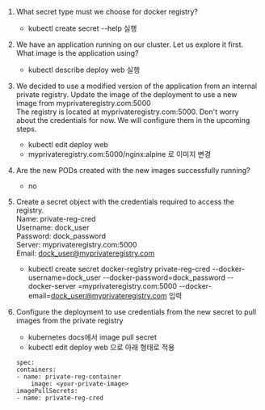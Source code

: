 1. What secret type must we choose for docker registry?
    - kubectl create secret --help 실행


2. We have an application running on our cluster. Let us explore it first. What image is the application using?
    - kubectl describe deploy web 실행


3. We decided to use a modified version of the application from an internal private registry. Update the image of the deployment to use a new image from myprivateregistry.com:5000<br>
The registry is located at myprivateregistry.com:5000. Don't worry about the credentials for now. We will configure them in the upcoming steps.
    - kubectl edit deploy web
    - myprivateregistry.com:5000/nginx:alpine 로 이미지 변경


4. Are the new PODs created with the new images successfully running?
    - no


5. Create a secret object with the credentials required to access the registry.<br>
Name: private-reg-cred<br>
Username: dock_user<br>
Password: dock_password<br>
Server: myprivateregistry.com:5000<br>
Email: dock_user@myprivateregistry.com<br>
    - kubectl create secret docker-registry private-reg-cred --docker-username=dock_user --docker-password=dock_password --docker-server
=myprivateregistry.com:5000 --docker-email=dock_user@myprivateregistry.com 입력



6. Configure the deployment to use credentials from the new secret to pull images from the private registry
    - kubernetes docs에서 image pull secret
    - kubectl edit deploy web 으로 아래 형태로 적용
    ```
    spec:
    containers:
    - name: private-reg-container
        image: <your-private-image>
    imagePullSecrets:
    - name: private-reg-cred
    ```